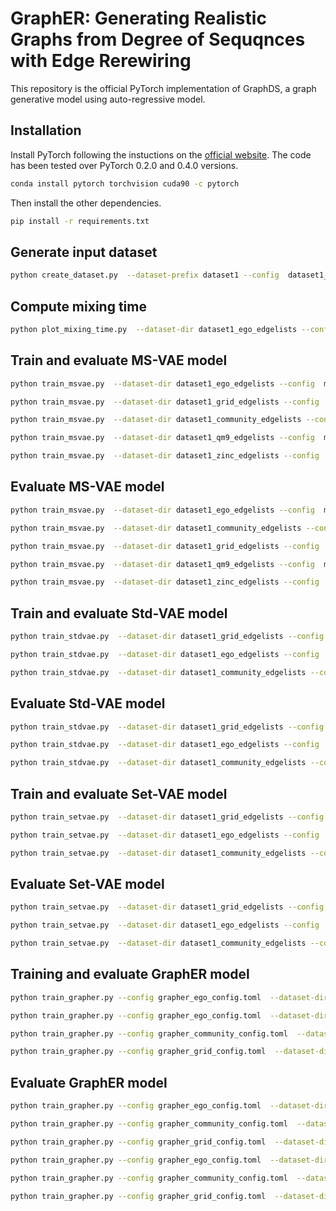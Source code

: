 # GraphER: Generating Realistic Graphs from Degree of Sequqnces with Edge Rerewiring
This repository is the official PyTorch implementation of GraphDS, a graph generative model using auto-regressive model.

## Installation
Install PyTorch following the instuctions on the [official website](https://pytorch.org/). The code has been tested over PyTorch 0.2.0 and 0.4.0 versions.
```bash
conda install pytorch torchvision cuda90 -c pytorch
```
Then install the other dependencies.
```bash
pip install -r requirements.txt
```

## Generate input dataset
```bash
python create_dataset.py  --dataset-prefix dataset1 --config  dataset1_config.toml
```

## Compute mixing time
```bash
python plot_mixing_time.py  --dataset-dir dataset1_ego_edgelists --config  plot_config.toml
```

## Train and evaluate MS-VAE model
```bash
python train_msvae.py  --dataset-dir dataset1_ego_edgelists --config  msvae_config1.toml --output-model msvae_ego --evaluate
```
```bash
python train_msvae.py  --dataset-dir dataset1_grid_edgelists --config  msvae_config1.toml --output-model msvae_grid --evaluate
```
```bash
python train_msvae.py  --dataset-dir dataset1_community_edgelists --config  msvae_config1.toml --output-model msvae_community --evaluate
```
```bash
python train_msvae.py  --dataset-dir dataset1_qm9_edgelists --config  msvae_config1.toml --output-model msvae_qm9 --evaluate
```
```bash
python train_msvae.py  --dataset-dir dataset1_zinc_edgelists --config  msvae_config1.toml --output-model msvae_zinc --evaluate
```

## Evaluate MS-VAE model
```bash
python train_msvae.py  --dataset-dir dataset1_ego_edgelists --config  msvae_config1.toml --input-model msvae_ego --evaluate
```
```bash
python train_msvae.py  --dataset-dir dataset1_community_edgelists --config  msvae_config1.toml --input-model msvae_community --evaluate
```
```bash
python train_msvae.py  --dataset-dir dataset1_grid_edgelists --config  msvae_config1.toml --input-model msvae_grid --evaluate
```
```bash
python train_msvae.py  --dataset-dir dataset1_qm9_edgelists --config  msvae_config1.toml --input-model msvae_qm9 --evaluate
```
```bash
python train_msvae.py  --dataset-dir dataset1_zinc_edgelists --config  msvae_config1.toml --input-model msvae_zinc --evaluate
```

## Train and evaluate Std-VAE model
```bash
python train_stdvae.py  --dataset-dir dataset1_grid_edgelists --config  msvae_config1.toml --output-model stdvae_grid  --evaluate
```
```bash
python train_stdvae.py  --dataset-dir dataset1_ego_edgelists --config  msvae_config1.toml  --output-model stdvae_ego --evaluate
```
```bash
python train_stdvae.py  --dataset-dir dataset1_community_edgelists --config  msvae_config1.toml --output-model stdvae_community --evaluate
```
## Evaluate Std-VAE model
```bash
python train_stdvae.py  --dataset-dir dataset1_grid_edgelists --config  msvae_config1.toml  --input-model stdvae_grid  --evaluate
```
```bash
python train_stdvae.py  --dataset-dir dataset1_ego_edgelists --config  msvae_config1.toml  --input-model stdvae_ego  --evaluate
```
```bash
python train_stdvae.py  --dataset-dir dataset1_community_edgelists --config  msvae_config1.toml  --input-model stdvae_community  --evaluate
```

## Train and evaluate Set-VAE model
```bash
python train_setvae.py  --dataset-dir dataset1_grid_edgelists --config  setvae_config1.toml --output-model setvae_grid  --evaluate
```
```bash
python train_setvae.py  --dataset-dir dataset1_ego_edgelists --config  setvae_config1.toml  --output-model setvae_ego --evaluate
```
```bash
python train_setvae.py  --dataset-dir dataset1_community_edgelists --config  setvae_config1.toml --output-model setvae_community --evaluate
```
## Evaluate Set-VAE model
```bash
python train_setvae.py  --dataset-dir dataset1_grid_edgelists --config  setvae_config1.toml  --input-model setvae_grid  --evaluate
```
```bash
python train_setvae.py  --dataset-dir dataset1_ego_edgelists --config  setvae_config1.toml  --input-model setvae_ego  --evaluate
```
```bash
python train_setvae.py  --dataset-dir dataset1_community_edgelists --config  setvae_config1.toml  --input-model setvae_community  --evaluate
```


## Training and evaluate GraphER model
```bash
python train_grapher.py --config grapher_ego_config.toml  --dataset-dir dataset1_ego_edgelists --msvae-model msvae_ego --msvae-config msvae_config1.toml --output-model grapher_ego --evaluate 
```
```bash
python train_grapher.py --config grapher_ego_config.toml  --dataset-dir dataset1_ego_edgelists --setvae-model setvae_ego --setvae-config setvae_config1.toml --output-model grapher_ego --evaluate 
```
```bash
python train_grapher.py --config grapher_community_config.toml  --dataset-dir dataset1_community_edgelists --msvae-model msvae_community --msvae-config msvae_config1.toml --output-model grapher_community --evaluate 
```
```bash
python train_grapher.py --config grapher_grid_config.toml  --dataset-dir dataset1_grid_edgelists --msvae-model msvae_grid --msvae-config msvae_config1.toml --output-model grapher_grid --evaluate 
```
## Evaluate GraphER model
```bash
python train_grapher.py --config grapher_ego_config.toml  --dataset-dir dataset1_ego_edgelists --msvae-model msvae_ego --msvae-config msvae_config1.toml --input-model grapher_ego --evaluate 
```
```bash
python train_grapher.py --config grapher_community_config.toml  --dataset-dir dataset1_community_edgelists --msvae-model msvae_community --msvae-config msvae_config1.toml --input-model grapher_community --evaluate 
```
```bash
python train_grapher.py --config grapher_grid_config.toml  --dataset-dir dataset1_community_edgelists --msvae-model msvae_grid --msvae-config msvae_config1.toml --input-model grapher_grid --evaluate 
```
```bash
python train_grapher.py --config grapher_ego_config.toml  --dataset-dir dataset1_ego_edgelists --msvae-model msvae_ego --msvae-config msvae_config1.toml --input-model grapher_ego --evaluate  --ablation
```
```bash
python train_grapher.py --config grapher_community_config.toml  --dataset-dir dataset1_community_edgelists --msvae-model msvae_community --msvae-config msvae_config1.toml --input-model grapher_community --evaluate  --ablation
```
```bash
python train_grapher.py --config grapher_grid_config.toml  --dataset-dir dataset1_community_edgelists --msvae-model msvae_grid --msvae-config msvae_config1.toml --input-model grapher_grid --evaluate  --ablation
```